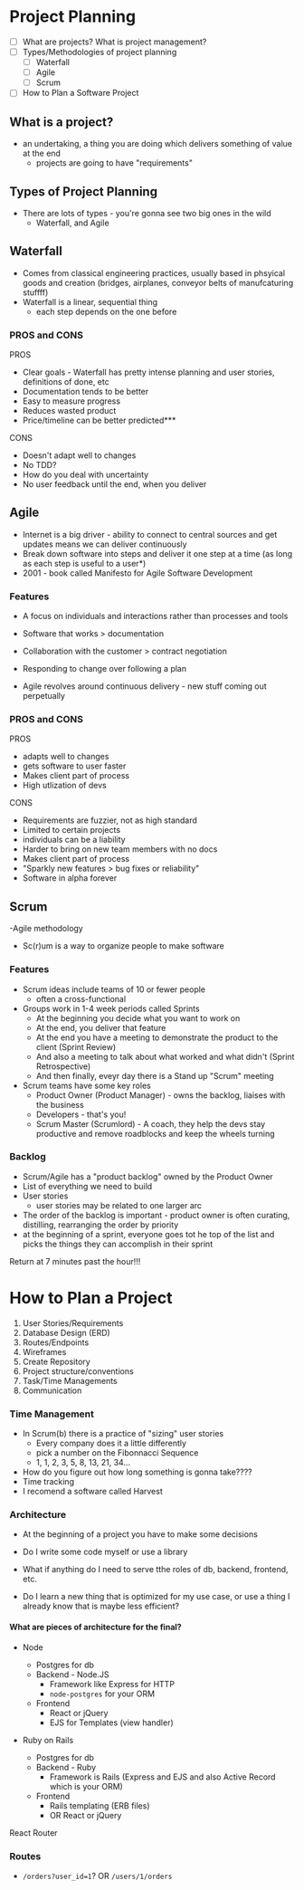 # Project Planning

- [ ] What are projects? What is project management?
- [ ] Types/Methodologies of project planning
  - [ ] Waterfall
  - [ ] Agile
  - [ ] Scrum
- [ ] How to Plan a Software Project

## What is a project?

- an undertaking, a thing you are doing which delivers something of value at the end
  - projects are going to have "requirements"

## Types of Project Planning

- There are lots of types - you're gonna see two big ones in the wild
  - Waterfall, and Agile

## Waterfall

- Comes from classical engineering practices, usually based in phsyical goods and creation (bridges, airplanes, conveyor belts of manufcaturing stuffff)
- Waterfall is a linear, sequential thing
  - each step depends on the one before

### PROS and CONS

PROS

- Clear goals - Waterfall has pretty intense planning and user stories, definitions of done, etc
- Documentation tends to be better
- Easy to measure progress
- Reduces wasted product
- Price/timeline can be better predicted\*\*\*

CONS

- Doesn't adapt well to changes
- No TDD?
- How do you deal with uncertainty
- No user feedback until the end, when you deliver

## Agile

- Internet is a big driver - ability to connect to central sources and get updates means we can deliver continuously
- Break down software into steps and deliver it one step at a time (as long as each step is useful to a user\*)
- 2001 - book called Manifesto for Agile Software Development

### Features

- A focus on individuals and interactions rather than processes and tools
- Software that works > documentation
- Collaboration with the customer > contract negotiation
- Responding to change over following a plan

- Agile revolves around continuous delivery - new stuff coming out perpetually

### PROS and CONS

PROS

- adapts well to changes
- gets software to user faster
- Makes client part of process
- High utlization of devs

CONS

- Requirements are fuzzier, not as high standard
- Limited to certain projects
- individuals can be a liability
- Harder to bring on new team members with no docs
- Makes client part of process
- "Sparkly new features > bug fixes or reliability"
- Software in alpha forever

## Scrum

-Agile methodology

- Sc(r)um is a way to organize people to make software

### Features

- Scrum ideas include teams of 10 or fewer people
  - often a cross-functional
- Groups work in 1-4 week periods called Sprints
  - At the beginning you decide what you want to work on
  - At the end, you deliver that feature
  - At the end you have a meeting to demonstrate the product to the client (Sprint Review)
  - And also a meeting to talk about what worked and what didn't (Sprint Retrospective)
  - And then finally, eveyr day there is a Stand up "Scrum" meeting
- Scrum teams have some key roles
  - Product Owner (Product Manager) - owns the backlog, liaises with the business
  - Developers - that's you!
  - Scrum Master (Scrumlord) - A coach, they help the devs stay productive and remove roadblocks and keep the wheels turning

### Backlog

- Scrum/Agile has a "product backlog" owned by the Product Owner
- List of everything we need to build
- User stories
  - user stories may be related to one larger arc
- The order of the backlog is important - product owner is often curating, distilling, rearranging the order by priority
- at the beginning of a sprint, everyone goes tot he top of the list and picks the things they can accomplish in their sprint

Return at 7 minutes past the hour!!!

# How to Plan a Project

1. User Stories/Requirements
2. Database Design (ERD)
3. Routes/Endpoints
4. Wireframes
5. Create Repository
6. Project structure/conventions
7. Task/Time Managements
8. Communication

### Time Management

- In Scrum(b) there is a practice of "sizing" user stories
  - Every company does it a little differently
  - pick a number on the Fibonnacci Sequence
  - 1, 1, 2, 3, 5, 8, 13, 21, 34...
- How do you figure out how long something is gonna take????
- Time tracking
- I recomend a software called Harvest

### Architecture

- At the beginning of a project you have to make some decisions

- Do I write some code myself or use a library
- What if anything do I need to serve tthe roles of db, backend, frontend, etc.
- Do I learn a new thing that is optimized for my use case, or use a thing I already know that is maybe less efficient?

#### What are pieces of architecture for the final?

- Node

  - Postgres for db
  - Backend - Node.JS
    - Framework like Express for HTTP
    - `node-postgres` for your ORM
  - Frontend
    - React or jQuery
    - EJS for Templates (view handler)

- Ruby on Rails
  - Postgres for db
  - Backend - Ruby
    - Framework is Rails (Express and EJS and also Active Record which is your ORM)
  - Frontend
    - Rails templating (ERB files)
    - OR React or jQuery

React Router

### Routes

- `/orders?user_id=1`? OR `/users/1/orders`
